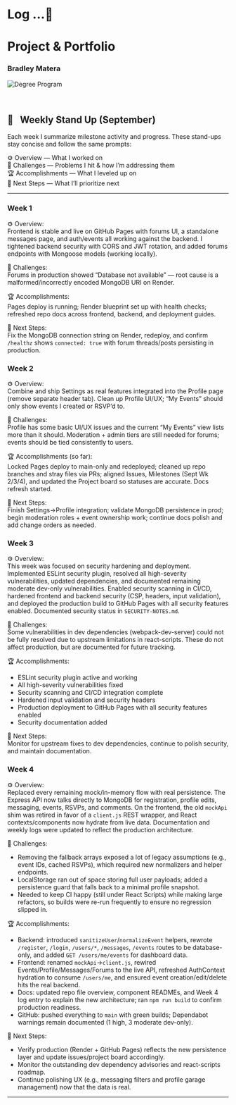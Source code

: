 # Log ...🚀 

# Project & Portfolio  
### Bradley Matera  

![Degree Program](https://img.shields.io/badge/degree-web%20development-blue.svg)&nbsp;  

<br>

## 📢 &nbsp; Weekly Stand Up (September)

Each week I summarize milestone activity and progress. These stand-ups stay concise and follow the same prompts:

⚙️ Overview — What I worked on  
🌵 Challenges — Problems I hit & how I’m addressing them  
🏆 Accomplishments — What I leveled up on  
🔮 Next Steps — What I’ll prioritize next
_______

### Week 1

⚙️ Overview:  
Frontend is stable and live on GitHub Pages with forums UI, a standalone messages page, and auth/events all working against the backend. I tightened backend security with CORS and JWT rotation, and added forums endpoints with Mongoose models (working locally).

🌵 Challenges:  
Forums in production showed “Database not available” — root cause is a malformed/incorrectly encoded MongoDB URI on Render.

🏆 Accomplishments:  
Pages deploy is running; Render blueprint set up with health checks; refreshed repo docs across frontend, backend, and deployment guides.

🔮 Next Steps:  
Fix the MongoDB connection string on Render, redeploy, and confirm `/healthz` shows `connected: true` with forum threads/posts persisting in production.

### Week 2

⚙️ Overview:  
Combine and ship Settings as real features integrated into the Profile page (remove separate header tab). Clean up Profile UI/UX; “My Events” should only show events I created or RSVP’d to.

🌵 Challenges:  
Profile has some basic UI/UX issues and the current “My Events” view lists more than it should. Moderation + admin tiers are still needed for forums; events should be tied consistently to users.

🏆 Accomplishments (so far):  
Locked Pages deploy to main-only and redeployed; cleaned up repo branches and stray files via PRs; aligned Issues, Milestones (Sept Wk 2/3/4), and updated the Project board so statuses are accurate. Docs refresh started.

🔮 Next Steps:  
Finish Settings→Profile integration; validate MongoDB persistence in prod; begin moderation roles + event ownership work; continue docs polish and add change orders as needed.

### Week 3

⚙️ Overview:  
This week was focused on security hardening and deployment. Implemented ESLint security plugin, resolved all high-severity vulnerabilities, updated dependencies, and documented remaining moderate dev-only vulnerabilities. Enabled security scanning in CI/CD, hardened frontend and backend security (CSP, headers, input validation), and deployed the production build to GitHub Pages with all security features enabled. Documented security status in `SECURITY-NOTES.md`.

🌵 Challenges:  
Some vulnerabilities in dev dependencies (webpack-dev-server) could not be fully resolved due to upstream limitations in react-scripts. These do not affect production, but are documented for future tracking.

🏆 Accomplishments:  
- ESLint security plugin active and working
- All high-severity vulnerabilities fixed
- Security scanning and CI/CD integration complete
- Hardened input validation and security headers
- Production deployment to GitHub Pages with all security features enabled
- Security documentation added

🔮 Next Steps:  
Monitor for upstream fixes to dev dependencies, continue to polish security, and maintain documentation.

### Week 4

⚙️ Overview:  
Replaced every remaining mock/in-memory flow with real persistence. The Express API now talks directly to MongoDB for registration, profile edits, messaging, events, RSVPs, and comments. On the frontend, the old `mockApi` shim was retired in favor of a `client.js` REST wrapper, and React contexts/components now hydrate from live data. Documentation and weekly logs were updated to reflect the production architecture.

🌵 Challenges:  
- Removing the fallback arrays exposed a lot of legacy assumptions (e.g., event IDs, cached RSVPs), which required new normalizers and helper endpoints.  
- LocalStorage ran out of space storing full user payloads; added a persistence guard that falls back to a minimal profile snapshot.  
- Needed to keep CI happy (still under React Scripts) while making large refactors, so builds were re-run frequently to ensure no regression slipped in.

🏆 Accomplishments:  
- Backend: introduced `sanitizeUser`/`normalizeEvent` helpers, rewrote `/register`, `/login`, `/users/*`, `/messages`, `/events` routes to be database-only, and added `GET /users/me/events` for dashboard data.  
- Frontend: renamed `mockApi`→`client.js`, rewired Events/Profile/Messages/Forums to the live API, refreshed AuthContext hydration to consume `/users/me`, and ensured event creation/edit/delete hits the real backend.  
- Docs: updated repo file overview, component READMEs, and Week 4 log entry to explain the new architecture; ran `npm run build` to confirm production readiness.  
- GitHub: pushed everything to `main` with green builds; Dependabot warnings remain documented (1 high, 3 moderate dev-only).

🔮 Next Steps:  
- Verify production (Render + GitHub Pages) reflects the new persistence layer and update issues/project board accordingly.  
- Monitor the outstanding dev dependency advisories and react-scripts roadmap.  
- Continue polishing UX (e.g., messaging filters and profile garage management) now that the data is real.
_______
